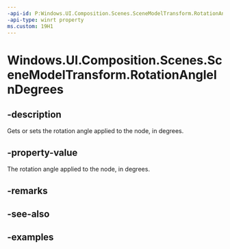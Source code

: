 ```yaml
---
-api-id: P:Windows.UI.Composition.Scenes.SceneModelTransform.RotationAngleInDegrees
-api-type: winrt property
ms.custom: 19H1
---
```


<!-- Property syntax.
public float RotationAngleInDegrees { get;  set; }
-->

# Windows.UI.Composition.Scenes.SceneModelTransform.RotationAngleInDegrees

## -description

Gets or sets the rotation angle applied to the node, in degrees.



## -property-value

The rotation angle applied to the node, in degrees.

## -remarks

## -see-also

## -examples

